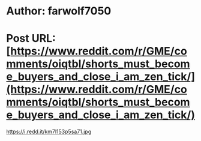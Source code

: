 # Author: farwolf7050
# Post URL: [https://www.reddit.com/r/GME/comments/oiqtbl/shorts_must_become_buyers_and_close_i_am_zen_tick/](https://www.reddit.com/r/GME/comments/oiqtbl/shorts_must_become_buyers_and_close_i_am_zen_tick/)


https://i.redd.it/km7l153p5sa71.jpg